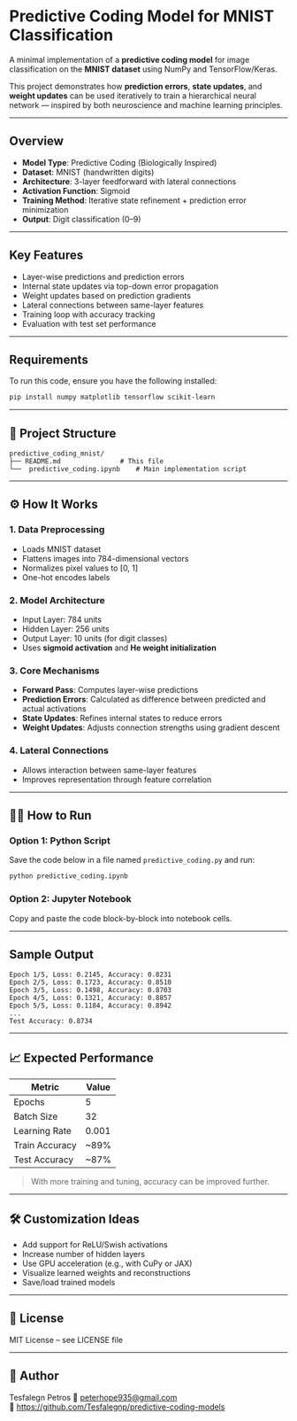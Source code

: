
#  Predictive Coding Model for MNIST Classification

A minimal implementation of a **predictive coding model** for image classification on the **MNIST dataset** using NumPy and TensorFlow/Keras.

This project demonstrates how **prediction errors**, **state updates**, and **weight updates** can be used iteratively to train a hierarchical neural network — inspired by both neuroscience and machine learning principles.

---

##  Overview

- **Model Type**: Predictive Coding (Biologically Inspired)
- **Dataset**: MNIST (handwritten digits)
- **Architecture**: 3-layer feedforward with lateral connections
- **Activation Function**: Sigmoid
- **Training Method**: Iterative state refinement + prediction error minimization
- **Output**: Digit classification (0–9)

---

##  Key Features

- Layer-wise predictions and prediction errors
- Internal state updates via top-down error propagation
- Weight updates based on prediction gradients
- Lateral connections between same-layer features
- Training loop with accuracy tracking
- Evaluation with test set performance

---

##  Requirements

To run this code, ensure you have the following installed:

```bash
pip install numpy matplotlib tensorflow scikit-learn
```

---

## 📁 Project Structure

```
predictive_coding_mnist/
├── README.md               # This file
└──  predictive_coding.ipynb    # Main implementation script
```


---

## ⚙️ How It Works

### 1. **Data Preprocessing**
- Loads MNIST dataset
- Flattens images into 784-dimensional vectors
- Normalizes pixel values to [0, 1]
- One-hot encodes labels

### 2. **Model Architecture**
- Input Layer: 784 units
- Hidden Layer: 256 units
- Output Layer: 10 units (for digit classes)
- Uses **sigmoid activation** and **He weight initialization**

### 3. **Core Mechanisms**
- **Forward Pass**: Computes layer-wise predictions
- **Prediction Errors**: Calculated as difference between predicted and actual activations
- **State Updates**: Refines internal states to reduce errors
- **Weight Updates**: Adjusts connection strengths using gradient descent

### 4. **Lateral Connections**
- Allows interaction between same-layer features
- Improves representation through feature correlation

---

## 🏃‍♂️ How to Run

### Option 1: Python Script

Save the code below in a file named `predictive_coding.py` and run:

```bash
python predictive_coding.ipynb
```

### Option 2: Jupyter Notebook

Copy and paste the code block-by-block into notebook cells.

---

##  Sample Output

```
Epoch 1/5, Loss: 0.2145, Accuracy: 0.8231
Epoch 2/5, Loss: 0.1723, Accuracy: 0.8510
Epoch 3/5, Loss: 0.1498, Accuracy: 0.8703
Epoch 4/5, Loss: 0.1321, Accuracy: 0.8857
Epoch 5/5, Loss: 0.1184, Accuracy: 0.8942
...
Test Accuracy: 0.8734
```

---

## 📈 Expected Performance

| Metric         | Value       |
|----------------|-------------|
| Epochs         | 5           |
| Batch Size     | 32          |
| Learning Rate  | 0.001       |
| Train Accuracy | ~89%        |
| Test Accuracy  | ~87%        |

> With more training and tuning, accuracy can be improved further.

---

## 🛠️ Customization Ideas

- Add support for ReLU/Swish activations
- Increase number of hidden layers
- Use GPU acceleration (e.g., with CuPy or JAX)
- Visualize learned weights and reconstructions
- Save/load trained models

---

## 📄 License

MIT License – see LICENSE file

---

## 👥 Author

Tesfalegn Petros
📧 peterhope935@gmail.com  
🔗 https://github.com/Tesfalegnp/predictive-coding-models
